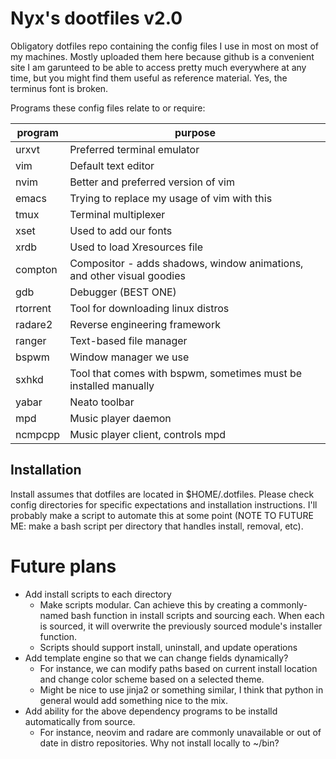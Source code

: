 # Nyx's dootfiles v2.0

Obligatory dotfiles repo containing the config files I use in most on most of
my machines.  Mostly uploaded them here because github is a convenient site I
am garunteed to be able to access pretty much everywhere at any time, but you
might find them useful as reference material.  Yes, the terminus font is
broken.

Programs these config files relate to or require:

 program  | purpose
--------- | --------
 urxvt    | Preferred terminal emulator
 vim      | Default text editor
 nvim     | Better and preferred version of vim
 emacs    | Trying to replace my usage of vim with this
 tmux     | Terminal multiplexer
 xset     | Used to add our fonts
 xrdb     | Used to load Xresources file
 compton  | Compositor - adds shadows, window animations, and other visual goodies
 gdb      | Debugger (BEST ONE)
 rtorrent | Tool for downloading linux distros
 radare2  | Reverse engineering framework
 ranger   | Text-based file manager
 bspwm    | Window manager we use
 sxhkd    | Tool that comes with bspwm, sometimes must be installed manually
 yabar    | Neato toolbar
 mpd      | Music player daemon
 ncmpcpp  | Music player client, controls mpd

## Installation

Install assumes that dotfiles are located in $HOME/.dotfiles.  Please check
config directories for specific expectations and installation instructions.
I'll probably make a script to automate this at some point (NOTE TO FUTURE
ME: make a bash script per directory that handles install, removal, etc).

# Future plans
* Add install scripts to each directory
    * Make scripts modular.  Can achieve this by creating a commonly-named bash
      function in install scripts and sourcing each.  When each is sourced, it
      will overwrite the previously sourced module's installer function.
    * Scripts should support install, uninstall, and update operations
* Add template engine so that we can change fields dynamically?
    * For instance, we can modify paths based on current install location
      and change color scheme based on a selected theme.
    * Might be nice to use jinja2 or something similar, I think that python in
      general would add something nice to the mix.
* Add ability for the above dependency programs to be installd automatically
  from source.
    * For instance, neovim and radare are commonly unavailable or out of date
      in distro repositories.  Why not install locally to ~/bin?
